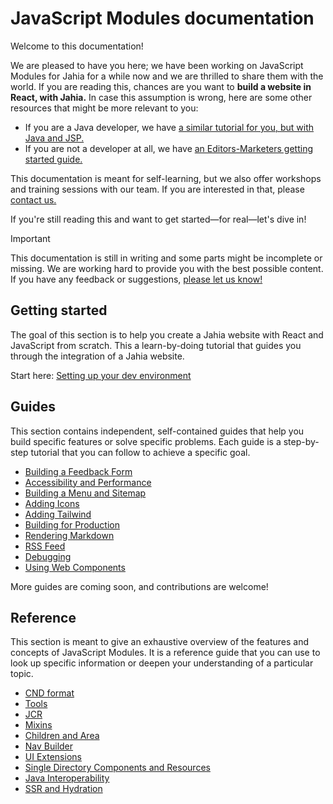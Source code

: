 # JavaScript Modules documentation

Welcome to this documentation!

We are pleased to have you here; we have been working on JavaScript Modules for Jahia for a while now and we are thrilled to share them with the world. If you are reading this, chances are you want to **build a website in React, with Jahia.** In case this assumption is wrong, here are some other resources that might be more relevant to you:

- If you are a Java developer, we have [a similar tutorial for you, but with Java and JSP.](https://academy.jahia.com/tutorials-get-started/java-developers/running-the-docker-image)
- If you are not a developer at all, we have [an Editors-Marketers getting started guide.](https://academy.jahia.com/tutorials-get-started/editorsmarketers/adding-a-new-page)

This documentation is meant for self-learning, but we also offer workshops and training sessions with our team. If you are interested in that, please [contact us.](https://www.jahia.com/contact)

If you're still reading this and want to get started—for real—let's dive in!

> [!IMPORTANT]
> This documentation is still in writing and some parts might be incomplete or missing. We are working hard to provide you with the best possible content. If you have any feedback or suggestions, [please let us know!](https://github.com/Jahia/javascript-modules/issues/new?template=other.md)

## Getting started

The goal of this section is to help you create a Jahia website with React and JavaScript from scratch. This a learn-by-doing tutorial that guides you through the integration of a Jahia website.

Start here: [Setting up your dev environment](./1-getting-started/1-dev-environment/)

## Guides

This section contains independent, self-contained guides that help you build specific features or solve specific problems. Each guide is a step-by-step tutorial that you can follow to achieve a specific goal.

- [Building a Feedback Form](./2-guides/1-building-a-feedback-form/)
- [Accessibility and Performance](./2-guides/2-accessibility-and-performance/)
- [Building a Menu and Sitemap](./2-guides/3-building-a-menu-and-sitemap/)
- [Adding Icons](./2-guides/4-adding-icons/)
- [Adding Tailwind](./2-guides/5-adding-tailwind/)
- [Building for Production](./2-guides/6-building-for-production/)
- [Rendering Markdown](./2-guides/7-rendering-markdown/)
- [RSS Feed](./2-guides/8-rss-feed/)
- [Debugging](./2-guides/9-debugging/)
- [Using Web Components](./2-guides/A-using-web-components/)

More guides are coming soon, and contributions are welcome!

## Reference

This section is meant to give an exhaustive overview of the features and concepts of JavaScript Modules. It is a reference guide that you can use to look up specific information or deepen your understanding of a particular topic.

- [CND format](./3-reference/1-cnd-format/)
- [Tools](./3-reference/2-tools/)
- [JCR](./3-reference/3-jcr/)
- [Mixins](./3-reference/4-mixins/)
- [Children and Area](./3-reference/5-children-and-area/)
- [Nav Builder](./3-reference/6-nav-builder/)
- [UI Extensions](./3-reference/7-ui-extensions/)
- [Single Directory Components and Resources](./3-reference/8-single-directory-components-and-resources/)
- [Java Interoperability](./3-reference/9-java-interoperability/)
- [SSR and Hydration](./3-reference/A-ssr-and-hydration/)
